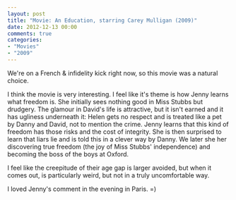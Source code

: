 ```yaml
---
layout: post
title: "Movie: An Education, starring Carey Mulligan (2009)"
date: 2012-12-13 00:00
comments: true
categories:
- "Movies"
- "2009"
---
```


We're on a French & infidelity kick right now, so this movie was a
natural choice.

I think the movie is very interesting. I feel like it's theme is
how Jenny learns what freedom is. She initially sees nothing good
in Miss Stubbs but drudgery. The glamour in David's life is
attractive, but it isn't earned and it has ugliness underneath it:
Helen gets no respect and is treated like a pet by Danny and David,
not to mention the crime. Jenny learns that this kind of freedom
has those risks and the cost of integrity. She is then surprised to
learn that liars lie and is told this in a clever way by Danny. We
later she her discovering true freedom (the joy of Miss Stubbs'
independence) and becoming the boss of the boys at Oxford.

I feel like the creepitude of their age gap is larger avoided, but
when it comes out, is particularly weird, but not in a truly
uncomfortable way.

I loved Jenny's comment in the evening in Paris. =)
